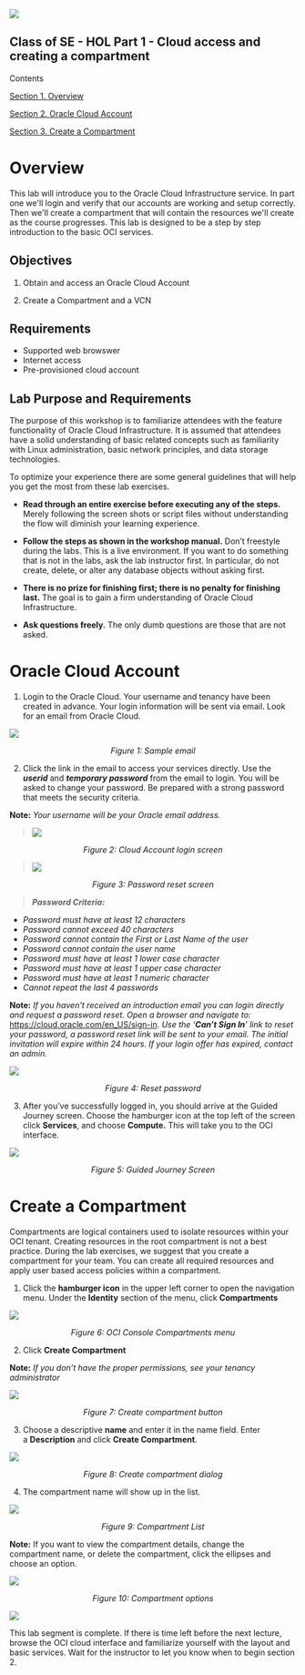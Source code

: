 ![](./media/image1.png)

## Class of SE - HOL Part 1 - Cloud access and creating a compartment
Contents

[Section 1. Overview](#overview)

[Section 2. Oracle Cloud Account](#oracle-cloud-account)

[Section 3. Create a Compartment](#create-a-compartment)


## 
#
# Overview

This lab will introduce you to the Oracle Cloud Infrastructure service.
In part one we'll login and verify that our accounts are working and setup correctly. 
Then we'll create a compartment that will contain the resources we'll create as the course progresses.  This lab is designed to be a step by step introduction to the basic OCI services.

## Objectives

1.  Obtain and access an Oracle Cloud Account

2.  Create a Compartment and a VCN

## Requirements

  - Supported web browswer
  - Internet access
  - Pre-provisioned cloud account
  
  ## Lab Purpose and Requirements

The purpose of this workshop is to familiarize attendees with the feature functionality of Oracle Cloud Infrastructure. It is assumed that attendees have a solid understanding of basic related concepts such as familiarity with Linux administration, basic network principles, and data storage technologies.

To optimize your experience there are some general guidelines that will help you get the most from these lab exercises.

  - **Read through an entire exercise before executing any of the steps.** 
  Merely following the screen shots or script files without understanding the flow will diminish your learning experience.

  - **Follow the steps as shown in the workshop manual.**
    Don’t freestyle during the labs. This is a live environment. If you want to do something that is not in the labs, ask the lab instructor first. In particular, do not create, delete, or alter any database objects without asking first.

  - **There is no prize for finishing first; there is no penalty for finishing last.** 
  The goal is to gain a firm understanding of Oracle Cloud Infrastructure.

  - **Ask questions freely.** 
  The only dumb questions are those that are not asked.

# Oracle Cloud Account

1.  Login to the Oracle Cloud. Your username and tenancy have been
    created in advance. Your login information will be sent via email.
    Look for an email from Oracle Cloud.

![](./media/image6.png)

*<p align="center">Figure 1: Sample email </p>*


2.  Click the link in the email to access your
    services directly. Use the ***userid*** and ***temporary password***
    from the email to login. You will be asked to change your password.
    Be prepared with a strong password that meets the security criteria.

**Note:** *Your username will be your Oracle email address.*

> ![](./media/image8.png)

*<p align="center"> Figure 2: Cloud Account login screen</p>*

> ![](./media/image9.png)

*<p align="center"> Figure 3: Password reset screen</p>*

> ***Password Criteria:***

  - *Password must have at least 12 characters*
  - *Password cannot exceed 40 characters*
  - *Password cannot contain the First or Last Name of the user*
  - *Password cannot contain the user name*
  - *Password must have at least 1 lower case character*
  - *Password must have at least 1 upper case character*
  - *Password must have at least 1 numeric character*
  - *Cannot repeat the last 4 passwords*

**Note:** *If you <span class="underline">haven’t received an
introduction email</span> you can login directly and request a password reset. Open a browser and
navigate to:* <span class="underline">
<https://cloud.oracle.com/en_US/sign-in>.</span> *Use the ‘**Can’t Sign
In**’ link to reset your password, a password reset link will be sent to
your email.  The initial invitation will expire within 24 hours.  If your login offer has expired, contact an admin.*

![](./media/image10.png)

*<p align="center"> Figure 4: Reset password</p>*

3.  After you’ve successfully logged in, you should arrive at the Guided
    Journey screen. Choose the hamburger icon at the top left of the
    screen click **Services**, and choose **Compute.**  This will take you to the OCI interface.

![](./media/image11.png)

*<p align="center"> Figure 5: Guided Journey Screen</p>*

# Create a Compartment

Compartments are logical containers used to isolate resources within your OCI tenant.  Creating resources in the root compartment is not a best practice.  During the lab exercises, we suggest that you create a compartment for your team. You can create all required resources and apply user based
access policies within a compartment.

1.  Click the **hamburger icon** in the upper left corner to open the navigation menu. Under the **Identity** section of the menu, click **Compartments**

![](./media/image12.png)

*<p align="center"> Figure 6: OCI Console Compartments menu</p>*

2. Click **Create Compartment**

**Note:** *If you don’t have the proper permissions, see your tenancy administrator*

![](./media/image13.png)

*<p align="center"> Figure 7:  Create compartment button</p>*

3.  Choose a descriptive **name** and enter it in the name field. Enter
    a **Description** and click **Create Compartment**.

![](./media/image14.png)

*<p align="center"> Figure 8: Create compartment dialog</p>*

4.  The compartment name will show up in the list.

![](./media/image15.png)

*<p align="center"> Figure 9: Compartment List</p>*

**Note:** If you want to view the compartment details, change the
compartment name, or delete the compartment, click the ellipses and
choose an option.

![](./media/image16.png)

*<p align="center"> Figure 10: Compartment options</p>*

![](./media/image99.png)

This lab segment is complete.    If there is time left before the next lecture, browse the OCI cloud interface and familiarize yourself with the layout and basic services.  Wait for the instructor to let you know when to begin section 2.